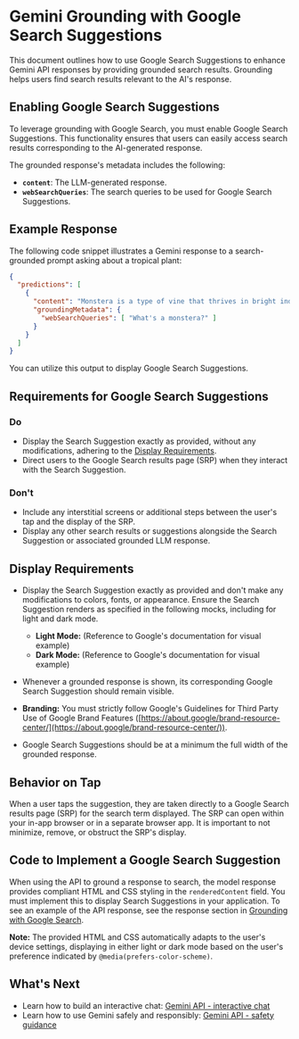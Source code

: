 # Gemini Grounding with Google Search Suggestions

This document outlines how to use Google Search Suggestions to enhance Gemini API responses by providing grounded search results. Grounding helps users find search results relevant to the AI's response.

## Enabling Google Search Suggestions

To leverage grounding with Google Search, you must enable Google Search Suggestions. This functionality ensures that users can easily access search results corresponding to the AI-generated response.

The grounded response's metadata includes the following:

*   **`content`**: The LLM-generated response.
*   **`webSearchQueries`**: The search queries to be used for Google Search Suggestions.

## Example Response

The following code snippet illustrates a Gemini response to a search-grounded prompt asking about a tropical plant:

```json
{
  "predictions": [
    {
      "content": "Monstera is a type of vine that thrives in bright indirect light...",
      "groundingMetadata": {
        "webSearchQueries": [ "What's a monstera?" ]
      }
    }
  ]
}
```

You can utilize this output to display Google Search Suggestions.

## Requirements for Google Search Suggestions

### Do

*   Display the Search Suggestion exactly as provided, without any modifications, adhering to the [Display Requirements](#display-requirements).
*   Direct users to the Google Search results page (SRP) when they interact with the Search Suggestion.

### Don't

*   Include any interstitial screens or additional steps between the user's tap and the display of the SRP.
*   Display any other search results or suggestions alongside the Search Suggestion or associated grounded LLM response.

## Display Requirements

*   Display the Search Suggestion exactly as provided and don't make any modifications to colors, fonts, or appearance. Ensure the Search Suggestion renders as specified in the following mocks, including for light and dark mode.

    *   **Light Mode:** (Reference to Google's documentation for visual example)
    *   **Dark Mode:** (Reference to Google's documentation for visual example)

*   Whenever a grounded response is shown, its corresponding Google Search Suggestion should remain visible.
*   **Branding:** You must strictly follow Google's Guidelines for Third Party Use of Google Brand Features ([https://about.google/brand-resource-center/](https://about.google/brand-resource-center/)).
*   Google Search Suggestions should be at a minimum the full width of the grounded response.

## Behavior on Tap

When a user taps the suggestion, they are taken directly to a Google Search results page (SRP) for the search term displayed. The SRP can open within your in-app browser or in a separate browser app. It is important to not minimize, remove, or obstruct the SRP's display.

## Code to Implement a Google Search Suggestion

When using the API to ground a response to search, the model response provides compliant HTML and CSS styling in the `renderedContent` field. You must implement this to display Search Suggestions in your application. To see an example of the API response, see the response section in [Grounding with Google Search](https://ai.google.dev/gemini-api/docs/grounding).

**Note:** The provided HTML and CSS automatically adapts to the user's device settings, displaying in either light or dark mode based on the user's preference indicated by `@media(prefers-color-scheme)`.

## What's Next

*   Learn how to build an interactive chat: [Gemini API - interactive chat](https://ai.google.dev/gemini-api/docs/text-generation?lang=node#chat)
*   Learn how to use Gemini safely and responsibly: [Gemini API - safety guidance](https://ai.google.dev/gemini-api/docs/safety-guidance)